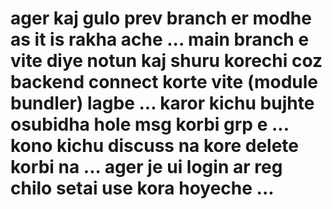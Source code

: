 # ager kaj gulo prev branch er modhe as it is rakha ache ... main branch e vite diye notun kaj shuru korechi coz backend connect korte vite (module bundler) lagbe ... karor kichu bujhte osubidha hole msg korbi grp e ... kono kichu discuss na kore delete korbi na ... ager je ui login ar reg chilo setai use kora hoyeche ...  
